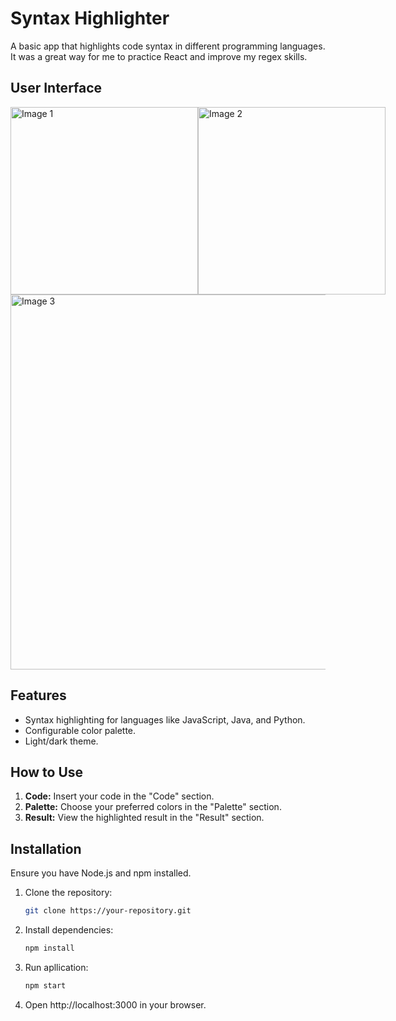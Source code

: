 # Syntax Highlighter

A basic app that highlights code syntax in different programming languages. It was a great way for me to practice React and improve my regex skills.

## User Interface
<div style="display: flex; justify-content: space-between; align-items: center;">
<img src="path/to/image1.jpg" alt="Image 1" width="300" />
<img src="path/to/image2.jpg" alt="Image 2" width="300" />
</div>
<img src="path/to/image3.jpg" alt="Image 3" width="600" />


## Features

- Syntax highlighting for languages like JavaScript, Java, and Python.
- Configurable color palette.
- Light/dark theme.

## How to Use

1. **Code:** Insert your code in the "Code" section.
2. **Palette:** Choose your preferred colors in the "Palette" section.
3. **Result:** View the highlighted result in the "Result" section.

## Installation

Ensure you have Node.js and npm installed.

1. Clone the repository:

   ```bash
   git clone https://your-repository.git
   ```

2. Install dependencies:

   ```bash
   npm install
   ```

3. Run apllication:

   ```bash
   npm start
   ```

4. Open http://localhost:3000 in your browser.